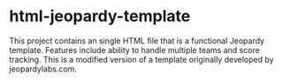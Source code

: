# html-jeopardy-template
This project contains an single HTML file that is a functional Jeopardy template. Features include ability to handle multiple teams and score tracking. This is a modified version of a template originally developed by jeopardylabs.com.
